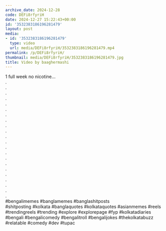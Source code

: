 ```yaml
---
archive_date: 2024-12-28
code: DEFi8rfyriH
date: 2024-12-27 15:22:43+00:00
id: '3532383186196281479'
layout: post
media:
- id: '3532383186196281479'
  type: video
  url: media/DEFi8rfyriH/3532383186196281479.mp4
permalink: /p/DEFi8rfyriH/
thumbnail: media/DEFi8rfyriH/3532383186196281479.jpg
title: Video by baaghermashi
---
```


1 full week no nicotine...  
.  
.  
.  
.  
.  
.  
.  
.  
.  
.  
.  
.  
.  
.  
.  
.  
.  
.  
.  
.  
.  
.  
#bengalimemes #banglamemes #banglashitposts  
#shitposting #kolkata #banglaquotes #kolkataquotes #asianmemes #reels #trendingreels #trending #explore #explorepage #fyp #kolkatadiaries #bengali #bengalicomedy #bengalitroll #bengalijokes #thekolkatabuzz #relatable #comedy #dev #tupac
